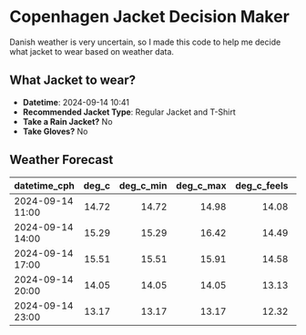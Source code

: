 
# Copenhagen Jacket Decision Maker

Danish weather is very uncertain, so I made this code to help me decide what jacket to wear based on weather data.

## What Jacket to wear?

- **Datetime**: 2024-09-14 10:41
- **Recommended Jacket Type**: Regular Jacket and T-Shirt
- **Take a Rain Jacket?** No
- **Take Gloves?** No

## Weather Forecast
| datetime_cph     |   deg_c |   deg_c_min |   deg_c_max |   deg_c_feels | weather   | wind   | rain   |
|:-----------------|--------:|------------:|------------:|--------------:|:----------|:-------|:-------|
| 2024-09-14 11:00 |   14.72 |       14.72 |       14.98 |         14.08 | Clear     | Medium | None   |
| 2024-09-14 14:00 |   15.29 |       15.29 |       16.42 |         14.49 | Clear     | Medium | None   |
| 2024-09-14 17:00 |   15.51 |       15.51 |       15.91 |         14.58 | Clear     | Medium | None   |
| 2024-09-14 20:00 |   14.05 |       14.05 |       14.05 |         13.13 | Clear     | Medium | None   |
| 2024-09-14 23:00 |   13.17 |       13.17 |       13.17 |         12.32 | Clear     | Low    | None   |
        